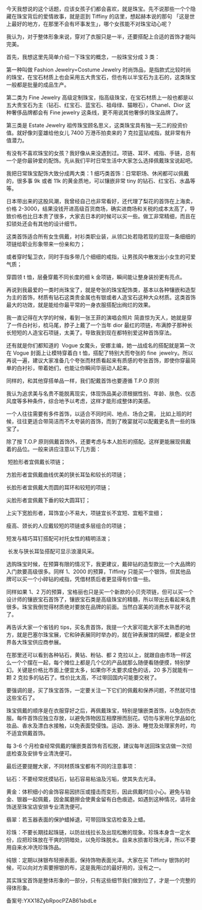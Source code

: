 今天我想说的这个话题，应该女孩子们都会喜欢，就是珠宝。先不说那些一个个隐藏在珠宝背后的爱情故事，就是逛到 Tiffiny 的店里，想起赫本说的那句 「这是世上最好的地方，在那里不会有坏事发生」，哪个女孩能不对珠宝动心呢？

我认为，对于整体形象来说，穿对了衣服只是一半，还要搭配上合适的首饰才能叫完美。

首先，我想这里先简单介绍一下珠宝的概念，一般珠宝分成 3 类：

第一种叫做 Fashion Jewelry=Costume Jewelry 时尚饰品，是指款式比较时尚的珠宝，在宝石材质上也会采用五大贵宝石，但也有以半宝石为主石的，这类珠宝一般都是批量的成品生产。

第二类为 Fine Jewelry 高级定制珠宝，指高级珠宝，在宝石材质上一般也都是以五大贵宝石为主（钻石、红宝石、蓝宝石、祖母绿、猫眼石），Chanel、Dior 这种奢侈品牌都会有 Fine jewelry 这条线，更不用说其他奢侈的珠宝品牌了。

第三类是 Estate Jewelry 祖传珠宝顾名思义，这类珠宝具有独一无二的投资价值。就好像刘銮雄给他女儿 7400 万港币拍卖来的 7 克拉蓝钻戒指，就非常有升值潜力。

有没有不喜欢珠宝的女孩？我好像从来没遇到过。项链、耳环、戒指、手链，总有一个是你最钟爱的配饰。先从我们平时日常生活中大家怎么选择佩戴珠宝说起吧。

我把日常珠宝配饰大致分成两大类：1 细巧类首饰：日常职场、休闲都可以佩戴的，很多事 9k 或者 11k 的黄金质地，可以镶嵌非常 tiny 的钻石、红宝石、水晶等等。

日本带出来的这股风潮，我曾经自己也非常看好，还代理了梨花的首饰在上海卖，价格 2-3000，结果没钱开进高级百货商场，确实进商场和关税的成本太高了，导致价格也比日本贵了很多，大家去日本的时候可以买一些。做工非常精细，而且在扣锁处还会有其他的设计细节。

这类首饰适合所有女生佩戴，衬衫类职业装，从领口处若隐若现的显现一条细细的项链给职业形象带来一份亲和力；

或者穿时髦卫衣，同时手指多带几个细细的戒指，让男孩风中散发出小女生的可爱气质；

穿圆领 t 恤，层叠穿戴不同长度的细 k 金项链，瞬间能让整身装扮更有亮点。

再说到我最爱的一类时尚珠宝了，就是夸张的珠宝配饰类，基本以各种镶嵌和造型为主的首饰，材质有钻石这类贵金属也有银或者人造宝石这种大众材质。这类首饰最大的功效，就是能给你最平常的一身衣服搭配出绚烂的效果。

我一直记得在大学的时候，看到一张王菲的演唱会照片 简直惊为天人，她就是穿了一件白衬衫，梳马尾，脖子上戴了一个当年 dior 最红的项链，布满脖子那种长长短短的人造宝石项链，太美了。导致我到现在都特别爱这种首饰穿法。

还有就是你们都知道的  Vogue 女魔头，安娜主编，她一战成名的搭配就是第一次在 Vogue 封面上让模特穿着白 t 恤，搭配了特别大而夸张的 fine  jewelry。所以再说一遍，建议大家准备几个夸张而材质看起来有质感的夸张首饰，即使你穿最简单的白衬衫，带着她们，也能让你瞬间华丽动人起来。

同样的，和其他穿搭单品一样，我们配戴首饰也要遵循 T.P.O 原则

我认为追求美与名贵不能脱离现实，体现饰品美必须根据性别、年龄、肤色、仪态风度等多种条件，综合地予以考虑，这样才能形成整体的美感。

一个人往往需要有多件首饰，以适合不同时间、地点、场合之需， 比如上班的时候，往往更适合带简洁而不太夸装的首饰，而到了晚宴就可以配戴更名贵一些的珠宝了。

除了按 T.O.P 原则佩戴首饰外，还要考虑与本人脸形的搭配。这样更能展现佩戴着的品位。一般来讲应注意以下几方面：

 短脸形者宜佩戴长项链；

方脸形者宜佩戴曲线优美的狭长耳坠和较长的项链；

长脸形者宜佩戴大而圆的耳环和较短的项链；

尖脸形者宜佩戴下垂的较大圆耳钉；

上尖下宽脸形者，耳饰宜小不易大，项链宜长不宜短、宜粗不宜细；

瘦高、颈长的人应戴较短的项链或多层组合的项链；

短发与精巧耳钉搭配可衬托女性的精明活泼；

 长发与狭长耳坠搭配可显示浪漫风采。

选购珠宝时候，在预算有限的情况下，我更建议，戴碎钻的造型款比一个大品牌的入门款要高级很多。同样 1、2000 的预算，Tiffinty 只能买一个银饰，但其他品牌可以买一个小碎钻的戒指，凭借材质后者更显得有价值一些。

同样如果 1、2 万的预算，宝格丽也只是买一个新款的小贝壳项链，但可以买一个设计师的镶嵌宝石首饰了，镶嵌宝石类是高级珠宝的精髓，所以带出去看起来名贵很多。珠宝我倒觉得材质绝对要放在品牌的前面。当然白富美的消费水平就不说了。

再告诉大家一个省钱的 tips，买名贵首饰，我提一个大家可能大家不太熟悉的地方，就是巴塞尔珠宝展，它和钟表展同时举办的，就在钟表展馆的隔壁，都是全世界各大珠宝供应商参展。

在那里还可以看到各种钻石，黄钻、粉钻、都 2 克拉以上，就跟自由市场一样这么一个个摆在一起，每个摊位上都是几个亿的产品就那么随便看随便摸，特别梦幻。关键是价格比市面上便宜太多，如果你不太要求成色的话，20 多万就能有一颗 2 克拉多的钻石了。性价比太高，不过带回国内可能要交税了。

要强调的是，买了珠宝首饰，一定要关注一下它们的佩戴和保养问题，不然就可惜这些宝石了。

珠宝佩戴的顺序是在衣服穿好之后，再佩戴珠宝，特别是镶嵌类首饰，以免刮伤衣服。每件首饰应独立存放，以避免饰物因互相摩擦而刮花。切勿与家用化学品如化妆品、香水及漂白水接触，以免表面受侵蚀。运动、游泳、睡觉及处理家务时，均不适宜佩戴首饰。

每 3-6 个月检查经常佩戴的镶嵌类首饰有否松脱，建议每年送回珠宝店做一次彻底检查及安排专业清洗便可。

最后还要提醒大家，不同材质珠宝都有不同的注意事项：

钻石：不要经常抚摸钻石，钻石容易粘油及污垢，使其失去光泽。

黄金：体积细小的金饰容易因挤压或撞击而变形，因此佩戴时应小心。避免与铂金、银器一起佩戴，因金属磨擦会使黄金留有白色痕迹。如遇到这种情况，请将金饰送至珠宝店安排专业清洗便可。

翡翠：若玉器表面的保护蜡掉退，可带回珠宝店检查及上蜡。

珍珠：不要长期挂起珠链，以防丝线拉长及出现松散的现象。珍珠本身含一定水份，应把珍珠放在干爽的阴暗处，以免珍珠脱水。自来水损害珍珠光泽，所以不要用自来水冲洗珍珠饰品。

纯银：定期以抹银布轻擦表面，保持饰物表面光泽。大家在买 Tiffinty 银饰的时候，可以向对方索要擦银的布，这是我用过的最好用的，没有之一。

其实珠宝首饰是整体形象的一部分，只有这些细节我们做到位了，才是一个完整的得体形象。

备案号:YXX18ZybRpocPZAB61sbdLe